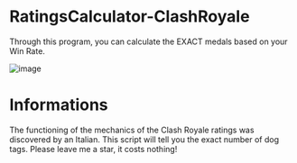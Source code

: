 # RatingsCalculator-ClashRoyale
Through this program, you can calculate the EXACT medals based on your Win Rate.

![image](https://github.com/GodAlecs/RatingsCalculator-ClashRoyale/assets/98915675/0f9b62e8-c432-4a0e-a985-f58d1e45714e)

# Informations
The functioning of the mechanics of the Clash Royale ratings was discovered by an Italian. This script will tell you the exact number of dog tags. Please leave me a star, it costs nothing!
